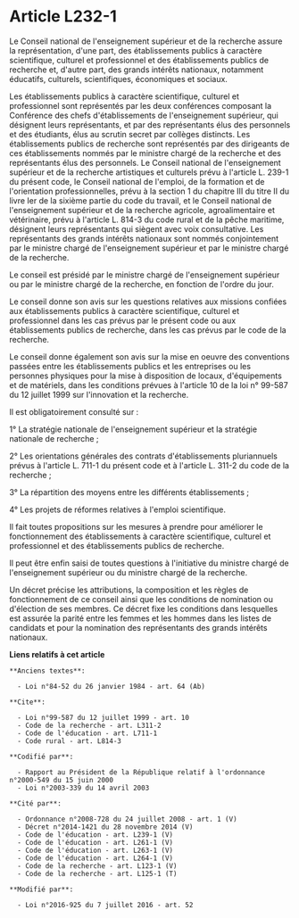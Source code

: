 # Article L232-1

Le Conseil national de l'enseignement supérieur et de la recherche assure la représentation, d'une part, des établissements
publics à caractère scientifique, culturel et professionnel et des établissements publics de recherche et, d'autre part, des
grands intérêts nationaux, notamment éducatifs, culturels, scientifiques, économiques et sociaux. 

Les établissements publics à caractère scientifique, culturel et professionnel sont représentés par les deux conférences
composant la Conférence des chefs d'établissements de l'enseignement supérieur, qui désignent leurs représentants, et par des
représentants élus des personnels et des étudiants, élus au scrutin secret par collèges distincts. Les établissements publics
de recherche sont représentés par des dirigeants de ces établissements nommés par le ministre chargé de la recherche et des
représentants élus des personnels. Le Conseil national de l'enseignement supérieur et de la recherche artistiques et
culturels prévu à l'article L. 239-1 du présent code, le Conseil national de l'emploi, de la formation et de l'orientation
professionnelles, prévu à la section 1 du chapitre III du titre II du livre Ier de la sixième partie du code du travail, et
le Conseil national de l'enseignement supérieur et de la recherche agricole, agroalimentaire et vétérinaire, prévu à
l'article L. 814-3 du code rural et de la pêche maritime, désignent leurs représentants qui siègent avec voix consultative.
Les représentants des grands intérêts nationaux sont nommés conjointement par le ministre chargé de l'enseignement supérieur
et par le ministre chargé de la recherche. 

Le conseil est présidé par le ministre chargé de l'enseignement supérieur ou par le ministre chargé de la recherche, en
fonction de l'ordre du jour. 

Le conseil donne son avis sur les questions relatives aux missions confiées aux établissements publics à caractère
scientifique, culturel et professionnel dans les cas prévus par le présent code ou aux établissements publics de recherche,
dans les cas prévus par le code de la recherche. 

Le conseil donne également son avis sur la mise en oeuvre des conventions passées entre les établissements publics et les
entreprises ou les personnes physiques pour la mise à disposition de locaux, d'équipements et de matériels, dans les
conditions prévues à l'article 10 de la loi n° 99-587 du 12 juillet 1999 sur l'innovation et la recherche. 

Il est obligatoirement consulté sur : 

1° La stratégie nationale de l'enseignement supérieur et la stratégie nationale de recherche ; 

2° Les orientations générales des contrats d'établissements pluriannuels prévus à l'article L. 711-1 du présent code et à
l'article L. 311-2 du code de la recherche ; 

3° La répartition des moyens entre les différents établissements ; 

4° Les projets de réformes relatives à l'emploi scientifique. 

Il fait toutes propositions sur les mesures à prendre pour améliorer le fonctionnement des établissements à caractère
scientifique, culturel et professionnel et des établissements publics de recherche. 

Il peut être enfin saisi de toutes questions à l'initiative du ministre chargé de l'enseignement supérieur ou du ministre
chargé de la recherche. 

Un décret précise les attributions, la composition et les règles de fonctionnement de ce conseil ainsi que les conditions de
nomination ou d'élection de ses membres. Ce décret fixe les conditions dans lesquelles est assurée la parité entre les femmes
et les hommes dans les listes de candidats et pour la nomination des représentants des grands intérêts nationaux.

**Liens relatifs à cet article**

	**Anciens textes**:

	  - Loi n°84-52 du 26 janvier 1984 - art. 64 (Ab)

	**Cite**:

	  - Loi n°99-587 du 12 juillet 1999 - art. 10
	  - Code de la recherche - art. L311-2
	  - Code de l'éducation - art. L711-1
	  - Code rural - art. L814-3

	**Codifié par**:

	  - Rapport au Président de la République relatif à l'ordonnance n°2000-549 du 15 juin 2000
	  - Loi n°2003-339 du 14 avril 2003

	**Cité par**:

	  - Ordonnance n°2008-728 du 24 juillet 2008 - art. 1 (V)
	  - Décret n°2014-1421 du 28 novembre 2014 (V)
	  - Code de l'éducation - art. L239-1 (V)
	  - Code de l'éducation - art. L261-1 (V)
	  - Code de l'éducation - art. L263-1 (V)
	  - Code de l'éducation - art. L264-1 (V)
	  - Code de la recherche - art. L123-1 (V)
	  - Code de la recherche - art. L125-1 (T)

	**Modifié par**:

	  - Loi n°2016-925 du 7 juillet 2016 - art. 52
